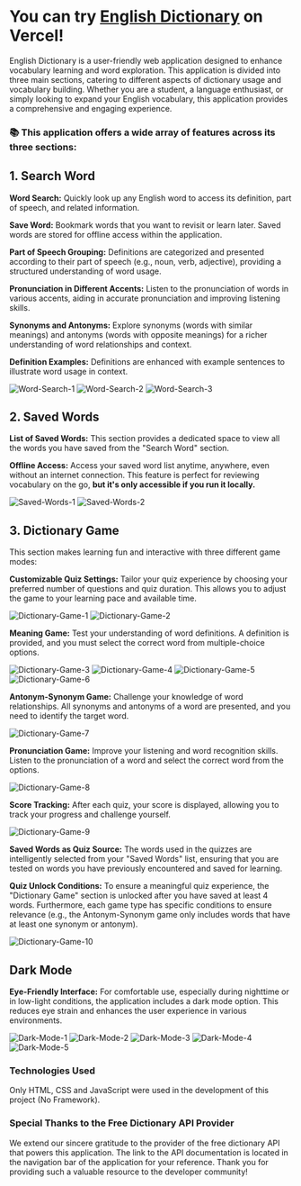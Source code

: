 # You can try [English Dictionary](https://english-dictionary-tawny-seven.vercel.app/) on Vercel!
English Dictionary is a user-friendly web application designed to enhance vocabulary learning and word exploration. This application is divided into three main sections, catering to different aspects of dictionary usage and vocabulary building. Whether you are a student, a language enthusiast, or simply looking to expand your English vocabulary, this application provides a comprehensive and engaging experience.

### 📚 This application offers a wide array of features across its three sections:

## 1. Search Word
**Word Search:** Quickly look up any English word to access its definition, part of speech, and related information.

**Save Word:** Bookmark words that you want to revisit or learn later. Saved words are stored for offline access within the application.

**Part of Speech Grouping:** Definitions are categorized and presented according to their part of speech (e.g., noun, verb, adjective), providing a structured understanding of word usage.

**Pronunciation in Different Accents:** Listen to the pronunciation of words in various accents, aiding in accurate pronunciation and improving listening skills.

**Synonyms and Antonyms:** Explore synonyms (words with similar meanings) and antonyms (words with opposite meanings) for a richer understanding of word relationships and context.

**Definition Examples:** Definitions are enhanced with example sentences to illustrate word usage in context.

![Word-Search-1](https://github.com/user-attachments/assets/dad9bb93-6ea8-45e4-8934-0cbddcb0dd7d)
![Word-Search-2](https://github.com/user-attachments/assets/60d3436c-564b-4cc7-aecd-2e4fb472144a)
![Word-Search-3](https://github.com/user-attachments/assets/600e7f96-5134-4e01-a8e1-84cbc0734ac0)

## 2. Saved Words

**List of Saved Words:** This section provides a dedicated space to view all the words you have saved from the "Search Word" section.

**Offline Access:** Access your saved word list anytime, anywhere, even without an internet connection. This feature is perfect for reviewing vocabulary on the go, **but it's only accessible if you run it locally.**

![Saved-Words-1](https://github.com/user-attachments/assets/59d2c904-0536-43f2-a9ae-4c5929a70049)
![Saved-Words-2](https://github.com/user-attachments/assets/fee031b5-cfcb-4309-a60d-81c801eb65bf)


## 3. Dictionary Game
This section makes learning fun and interactive with three different game modes:

**Customizable Quiz Settings:** Tailor your quiz experience by choosing your preferred number of questions and quiz duration. This allows you to adjust the game to your learning pace and available time.

![Dictionary-Game-1](https://github.com/user-attachments/assets/326d3c1c-797f-4bef-ad0f-dcf7b4fedbf3)
![Dictionary-Game-2](https://github.com/user-attachments/assets/316afb92-be99-48bf-8f97-d54bec8d8b77)

**Meaning Game:** Test your understanding of word definitions. A definition is provided, and you must select the correct word from multiple-choice options.

![Dictionary-Game-3](https://github.com/user-attachments/assets/2c44aa9c-caf9-4c85-8425-ccfa71aa750b)
![Dictionary-Game-4](https://github.com/user-attachments/assets/d844e8c7-9591-4915-bff1-d5bde10c6bc7)
![Dictionary-Game-5](https://github.com/user-attachments/assets/5c181bde-6616-4630-9695-b8176a1a6ce6)
![Dictionary-Game-6](https://github.com/user-attachments/assets/c8578fcd-ca83-4f04-92c5-a2bebb64d494)

**Antonym-Synonym Game:** Challenge your knowledge of word relationships. All synonyms and antonyms of a word are presented, and you need to identify the target word.

![Dictionary-Game-7](https://github.com/user-attachments/assets/809d34a7-d1da-40b9-a0cd-bb03a373c516)

**Pronunciation Game:** Improve your listening and word recognition skills. Listen to the pronunciation of a word and select the correct word from the options.

![Dictionary-Game-8](https://github.com/user-attachments/assets/785f881f-6bcc-4409-a241-fe44ac5ea834)

**Score Tracking:** After each quiz, your score is displayed, allowing you to track your progress and challenge yourself.

![Dictionary-Game-9](https://github.com/user-attachments/assets/6d55bd5e-f7dd-49e9-af4c-a9b84fe2d577)

**Saved Words as Quiz Source:** The words used in the quizzes are intelligently selected from your "Saved Words" list, ensuring that you are tested on words you have previously encountered and saved for learning.

**Quiz Unlock Conditions:** To ensure a meaningful quiz experience, the "Dictionary Game" section is unlocked after you have saved at least 4 words. Furthermore, each game type has specific conditions to ensure relevance (e.g., the Antonym-Synonym game only includes words that have at least one synonym or antonym).

![Dictionary-Game-10](https://github.com/user-attachments/assets/0eb9fb34-900d-4c6c-83f8-45e042c8ae90)

## Dark Mode
**Eye-Friendly Interface:** For comfortable use, especially during nighttime or in low-light conditions, the application includes a dark mode option. This reduces eye strain and enhances the user experience in various environments.

![Dark-Mode-1](https://github.com/user-attachments/assets/7017c49a-e745-4307-8959-ebe20ad9f6a4)
![Dark-Mode-2](https://github.com/user-attachments/assets/cd9a30fe-b476-41be-994c-d73852fc4249)
![Dark-Mode-3](https://github.com/user-attachments/assets/477f7ab4-6a98-44e9-b210-f900ce5d3690)
![Dark-Mode-4](https://github.com/user-attachments/assets/97c7882d-3ba4-4b51-9204-983bb7f5c9aa)
![Dark-Mode-5](https://github.com/user-attachments/assets/1e712aef-9883-44c0-8c56-91e25e0f6635)

### Technologies Used
Only HTML, CSS and JavaScript were used in the development of this project (No Framework).

### Special Thanks to the Free Dictionary API Provider
We extend our sincere gratitude to the provider of the free dictionary API that powers this application. The link to the API documentation is located in the navigation bar of the application for your reference. Thank you for providing such a valuable resource to the developer community!
